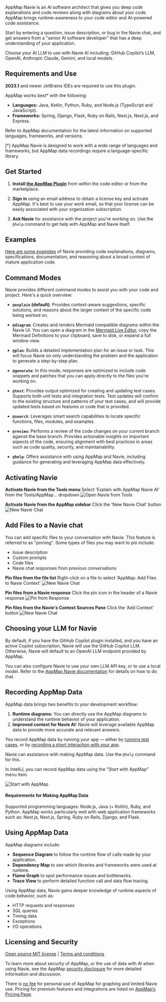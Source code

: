 AppMap Navie is an AI software architect that gives you deep code explanations and code reviews along with diagrams
about your code. AppMap brings runtime-awareness to your code editor and AI-powered code assistance.

Start by entering a question, issue description, or bug in the Navie chat, and get answers from a "senior AI software
developer" that has a deep understanding of your application.

Choose your AI LLM to use with Navie AI including: GitHub Copilot’s LLM, OpenAI, Anthropic Claude, Gemini, and local
models.

## Requirements and Use

**2023.1** and newer JetBrains IDEs are required to use this plugin.

AppMap works best* with the following:

* **Languages:** Java, Kotlin, Python, Ruby, and Node.js (TypeScript and JavaScript).
* **Frameworks:** Spring, Django, Flask, Ruby on Rails, Nest.js, Next.js, and Express.

Refer to AppMap documentation for the latest information on supported languages, frameworks, and versions.

[*] AppMap Navie is designed to work with a wide range of languages and frameworks, but AppMap data recordings require a
language-specific library.

## Get Started

1. **Install [the AppMap Plugin](https://plugins.jetbrains.com/plugin/16701-appmap)** from within the code editor or
   from the marketplace.

2. **Sign in** using an email address to obtain a license key and activate AppMap. It's best to use your work email, so
   that your license can be easily associated with your organization subscription.

3. **Ask Navie** for assistance with the project you're working on. Use the `@help` command to get help with AppMap and
   Navie itself.

## Examples

[Here are some examples](https://appmap.io/product/examples/navie) of Navie providing code explanations, diagrams,
specifications, documentation,
and reasoning about a broad context of mature application code.

## Command Modes

Navie provides different command modes to assist you with your code and project. Here's a quick overview:

- **`@explain` (default)**: Provides context-aware suggestions, specific solutions, and reasons about the
  larger context of the specific code being worked on.

- **`@diagram`**:  Creates and renders Mermaid compatible diagrams within the Navie UI. You can open
  a diagram in the [Mermaid Live Editor](https://mermaid.live), copy the Mermaid Definitions to your clipboard, save
  to disk, or expand a full window view.

- **`@plan`**: Builds a detailed implementation plan for an issue or task. This will focus Navie on only understanding
  the problem and the application to generate a step-by-step plan.

- **`@generate`**: In this mode, responses are optimized to include code snippets and patches that you can apply
  directly to the files you're working on.

- **`@test`**: Provides output optimized for creating and updating test cases. Supports both unit tests and integration
  tests. Test updates will confirm to the existing structure and patterns of your test cases, and will provide updated
  tests based on features or code that is provided.

- **`@search`**: Leverages smart search capabilities to locate specific functions, files, modules, and examples.

- **`@review`**: Performs a review of the code changes on your current branch against the base branch. Provides
  actionable insights on important aspects of the code, ensuring alignment with best practices in areas such as code
  quality, security, and maintainability.

- **`@help`**: Offers assistance with using AppMap and Navie, including guidance for generating and leveraging AppMap
  data effectively.

## Activating Navie

**Activate Navie from the Tools menu**
Select 'Explain with AppMap Navie AI' from the Tools/AppMap... dropdown
![Open Navie from Tools](https://appmap.io/assets/img/product/tools-appmap-vscode.png)

**Activate Navie from the AppMap sidebar**
Click the 'New Navie Chat' button
![New Navie Chat](https://appmap.io/assets/img/product/new-navie-chat.png)


## Add Files to a Navie chat

You can add specific files to your conversation with Navie. This feature is referred to
as "pinning". Some types of files you may want to pin include:

* Issue description
* Custom prompts
* Code files
* Navie chat responses from previous conversations

**Pin files from the file list**
Right-click on a file to select 'AppMap: Add Files to Navie Context'
![New Navie Chat](https://appmap.io/assets/img/product/add-context-from-file.png)

**Pin files from a Navie response**
Click the pin icon in the header of a Navie response
![Pin from Response](https://appmap.io/assets/img/pin-from-response.png)

**Pin files from the Navie's Context Sources Pane**
Click the 'Add Context' button 
![New Navie Chat](https://appmap.io/assets/img/product/add-context-in-context-window.png)

## Choosing your LLM for Navie

By default, if you have the GitHub Copilot plugin installed, and you have an active Copilot subscription, Navie will use
the GitHub Copilot LLM. Otherwise, Navie will default to an OpenAI LLM endpoint provided by AppMap.

You can also configure Navie to use your own LLM API key, or to use a local model. Refer to
the [AppMap Navie documentation](https://appmap.io/docs/navie/bring-your-own-model.html) for details on how to do that.

## Recording AppMap Data

AppMap data brings two benefits to your development workflow:

1) **Runtime diagrams:** You can directly use the AppMap diagrams to understand the runtime behavior of your
   application.
2) **Improved context for Navie AI:** Navie will leverage available AppMap data to provide more accurate and relevant
   answers.

You record AppMap data by running your app — either
by [running test cases](https://appmap.io/docs/recording-methods.html#recording-test-cases), or
by [recording a short interaction with your app](https://appmap.io/docs/recording-methods.html#remote-recording).

Navie can assistance with making AppMap data. Use the `@help` command for this.

In IntelliJ, you can record AppMap data using the "Start with AppMap" menu item.

![Start with AppMap](https://appmap.io/assets/img/product/start-with-appmap.png)

#### Requirements for Making AppMap Data

Supported programming languages: Node.js, Java (+ Kotlin), Ruby, and Python.
AppMap works particularly well with web application frameworks such as: Nest.js, Next.js, Spring, Ruby on Rails, Django,
and Flask.

## Using AppMap Data

AppMap diagrams include:

* **Sequence Diagram** to follow the runtime flow of calls made by your application.
* **Dependency Map** to see which libraries and frameworks were used at runtime.
* **Flame Graph** to spot performance issues and bottlenecks.
* **Trace View** to perform detailed function call and data flow tracing.

Using AppMap data, Navie gains deeper knowledge of runtime aspects of code behavior, such as:

* HTTP requests and responses
* SQL queries
* Timing data
* Exceptions
* I/O operations

## Licensing and Security

[Open source MIT license](https://github.com/getappmap/appmap-intellij-plugin/blob/develop/LICENSE)  |  [Terms and conditions](https://appmap.io/community/terms-and-conditions.html)

To learn more about security of AppMap, or the use of data with AI when using Navie, see the
AppMap [security disclosure](https://appmap.io/security) for more detailed information and discussion.

There is [no fee](https://appmap.io/pricing) for personal use of AppMap for graphing and limited Navie use. Pricing for
premium features and integrations are listed on [AppMap’s Pricing Page](https://appmap.io/pricing).
